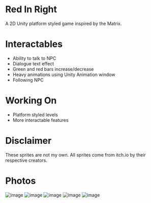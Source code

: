 # Red In Right

A 2D Unity platform styled game inspired by the Matrix.

# Interactables

- Ability to talk to NPC
- Dialogue text effect
- Green and red bars increase/decrease
- Heavy animations using Unity Animation window
- Following NPC

# Working On
- Platform styled levels
- More interactable features

# Disclaimer

These sprites are not my own. All sprites come from itch.io by their respective creators.

# Photos

![image](https://user-images.githubusercontent.com/116927138/202889449-753e6b85-a88d-48cc-8f65-373a1d2dda43.png)
![image](https://user-images.githubusercontent.com/116927138/202889495-607aa408-1f51-4378-bdc2-07f73d9ed84d.png)
![image](https://user-images.githubusercontent.com/116927138/202889502-d1bb1087-356a-4f8f-a321-3dbf89589019.png)
![image](https://user-images.githubusercontent.com/116927138/202889516-74f69e76-3da7-4d48-976f-f47a99f1a4fb.png)
![image](https://user-images.githubusercontent.com/116927138/206878934-40280fe6-0164-4eff-8e6d-033b4aea3136.png)

